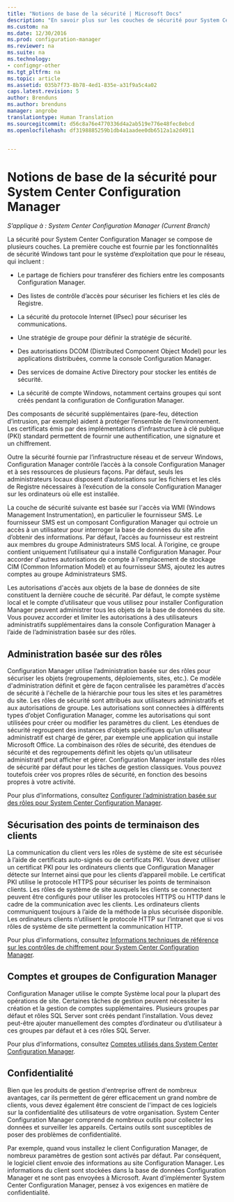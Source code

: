 ```yaml
---
title: "Notions de base de la sécurité | Microsoft Docs"
description: "En savoir plus sur les couches de sécurité pour System Center Configuration Manager."
ms.custom: na
ms.date: 12/30/2016
ms.prod: configuration-manager
ms.reviewer: na
ms.suite: na
ms.technology:
- configmgr-other
ms.tgt_pltfrm: na
ms.topic: article
ms.assetid: 035b7f73-8b78-4ed1-835e-a31f9a5c4a02
caps.latest.revision: 5
author: Brenduns
ms.author: brenduns
manager: angrobe
translationtype: Human Translation
ms.sourcegitcommit: d56c8a76e4770336d4a2ab519e776e48fec8ebcd
ms.openlocfilehash: df3198885259b1db4a1aadee0db6512a1a2d4911


---
```

# <a name="fundamentals-of-security-for-system-center-configuration-manager"></a>Notions de base de la sécurité pour System Center Configuration Manager

*S’applique à : System Center Configuration Manager (Current Branch)*

La sécurité pour System Center Configuration Manager se compose de plusieurs couches. La première couche est fournie par les fonctionnalités de sécurité Windows tant pour le système d’exploitation que pour le réseau, qui incluent :  

-   Le partage de fichiers pour transférer des fichiers entre les composants Configuration Manager.  

-   Des listes de contrôle d’accès pour sécuriser les fichiers et les clés de Registre.  

-   La sécurité du protocole Internet (IPsec) pour sécuriser les communications.  

-   Une stratégie de groupe pour définir la stratégie de sécurité.  

-   Des autorisations DCOM (Distributed Component Object Model) pour les applications distribuées, comme la console Configuration Manager.  

-   Des services de domaine Active Directory pour stocker les entités de sécurité.  

-   La sécurité de compte Windows, notamment certains groupes qui sont créés pendant la configuration de Configuration Manager.  

Des composants de sécurité supplémentaires (pare-feu, détection d’intrusion, par exemple) aident à protéger l’ensemble de l’environnement. Les certificats émis par des implémentations d’infrastructure à clé publique (PKI) standard permettent de fournir une authentification, une signature et un chiffrement.  

Outre la sécurité fournie par l’infrastructure réseau et de serveur Windows, Configuration Manager contrôle l’accès à la console Configuration Manager et à ses ressources de plusieurs façons. Par défaut, seuls les administrateurs locaux disposent d’autorisations sur les fichiers et les clés de Registre nécessaires à l’exécution de la console Configuration Manager sur les ordinateurs où elle est installée.  

La couche de sécurité suivante est basée sur l'accès via WMI (Windows Management Instrumentation), en particulier le fournisseur SMS. Le fournisseur SMS est un composant Configuration Manager qui octroie un accès à un utilisateur pour interroger la base de données du site afin d’obtenir des informations. Par défaut, l’accès au fournisseur est restreint aux membres du groupe Administrateurs SMS local. À l’origine, ce groupe contient uniquement l’utilisateur qui a installé Configuration Manager. Pour accorder d'autres autorisations de compte à l'emplacement de stockage CIM (Common Information Model) et au fournisseur SMS, ajoutez les autres comptes au groupe Administrateurs SMS.  

Les autorisations d'accès aux objets de la base de données de site constituent la dernière couche de sécurité. Par défaut, le compte système local et le compte d’utilisateur que vous utilisez pour installer Configuration Manager peuvent administrer tous les objets de la base de données du site. Vous pouvez accorder et limiter les autorisations à des utilisateurs administratifs supplémentaires dans la console Configuration Manager à l’aide de l’administration basée sur des rôles.  



## <a name="role-based-administration"></a>Administration basée sur des rôles  
 Configuration Manager utilise l’administration basée sur des rôles pour sécuriser les objets (regroupements, déploiements, sites, etc.). Ce modèle d'administration définit et gère de façon centralisée les paramètres d'accès de sécurité à l'échelle de la hiérarchie pour tous les sites et les paramètres du site. Les rôles de sécurité sont attribués aux utilisateurs administratifs et aux autorisations de groupe. Les autorisations sont connectées à différents types d’objet Configuration Manager, comme les autorisations qui sont utilisées pour créer ou modifier les paramètres du client. Les étendues de sécurité regroupent des instances d’objets spécifiques qu’un utilisateur administratif est chargé de gérer, par exemple une application qui installe Microsoft Office. La combinaison des rôles de sécurité, des étendues de sécurité et des regroupements définit les objets qu’un utilisateur administratif peut afficher et gérer. Configuration Manager installe des rôles de sécurité par défaut pour les tâches de gestion classiques. Vous pouvez toutefois créer vos propres rôles de sécurité, en fonction des besoins propres à votre activité.  

 Pour plus d’informations, consultez [Configurer l’administration basée sur des rôles pour System Center Configuration Manager](../../core/servers/deploy/configure/configure-role-based-administration.md).  

## <a name="securing-client-endpoints"></a>Sécurisation des points de terminaison des clients  
 La communication du client vers les rôles de système de site est sécurisée à l’aide de certificats auto-signés ou de certificats PKI. Vous devez utiliser un certificat PKI pour les ordinateurs clients que Configuration Manager détecte sur Internet ainsi que pour les clients d’appareil mobile. Le certificat PKI utilise le protocole HTTPS pour sécuriser les points de terminaison clients. Les rôles de système de site auxquels les clients se connectent peuvent être configurés pour utiliser les protocoles HTTPS ou HTTP dans le cadre de la communication avec les clients. Les ordinateurs clients communiquent toujours à l’aide de la méthode la plus sécurisée disponible. Les ordinateurs clients n’utilisent le protocole HTTP sur l’intranet que si vos rôles de système de site permettent la communication HTTP.  

 Pour plus d’informations, consultez [Informations techniques de référence sur les contrôles de chiffrement pour System Center Configuration Manager](../../protect/deploy-use/cryptographic-controls-technical-reference.md).  

## <a name="configuration-manager-accounts-and-groups"></a>Comptes et groupes de Configuration Manager  
 Configuration Manager utilise le compte Système local pour la plupart des opérations de site. Certaines tâches de gestion peuvent nécessiter la création et la gestion de comptes supplémentaires. Plusieurs groupes par défaut et rôles SQL Server sont créés pendant l’installation. Vous devez peut-être ajouter manuellement des comptes d’ordinateur ou d’utilisateur à ces groupes par défaut et à ces rôles SQL Server.  

 Pour plus d’informations, consultez [Comptes utilisés dans System Center Configuration Manager](../../core/plan-design/hierarchy/accounts.md).  

## <a name="privacy"></a>Confidentialité  
 Bien que les produits de gestion d'entreprise offrent de nombreux avantages, car ils permettent de gérer efficacement un grand nombre de clients, vous devez également être conscient de l'impact de ces logiciels sur la confidentialité des utilisateurs de votre organisation. System Center Configuration Manager comprend de nombreux outils pour collecter les données et surveiller les appareils. Certains outils sont susceptibles de poser des problèmes de confidentialité.  

 Par exemple, quand vous installez le client Configuration Manager, de nombreux paramètres de gestion sont activés par défaut. Par conséquent, le logiciel client envoie des informations au site Configuration Manager. Les informations du client sont stockées dans la base de données Configuration Manager et ne sont pas envoyées à Microsoft. Avant d’implémenter System Center Configuration Manager, pensez à vos exigences en matière de confidentialité.  



<!--HONumber=Dec16_HO5-->


